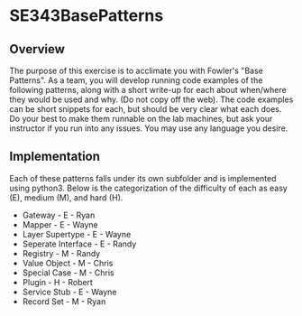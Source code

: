 # SE343BasePatterns
## Overview
The purpose of this exercise is to acclimate you with Fowler's "Base Patterns".  As a team, you will develop running code examples of the following patterns, along with a short write-up for each about when/where they would be used and why. (Do not copy off the web). The code examples can be short snippets for each, but should be very clear what each does. Do your best to make them runnable on the lab machines, but ask your instructor if you run into any issues. You may use any language you desire.
## Implementation
Each of these patterns falls under its own subfolder and is implemented using python3.  Below is the categorization of the difficulty of each as easy (E), medium (M), and hard (H).

* Gateway - E - Ryan
* Mapper - E - Wayne
* Layer Supertype - E - Wayne
* Seperate Interface - E - Randy
* Registry - M - Randy
* Value Object - M - Chris
* Special Case - M - Chris
* Plugin - H - Robert
* Service Stub - E - Wayne
* Record Set - M - Ryan

